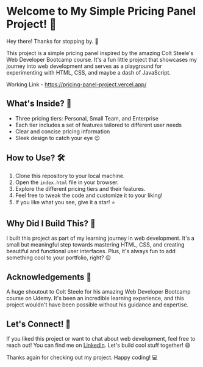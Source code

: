 # Welcome to My Simple Pricing Panel Project! 🎉

Hey there! Thanks for stopping by. 👋

This project is a simple pricing panel inspired by the amazing Colt Steele's Web Developer Bootcamp course. It's a fun little project that showcases my journey into web development and serves as a playground for experimenting with HTML, CSS, and maybe a dash of JavaScript.

Working Link - https://pricing-panel-project.vercel.app/

## What's Inside? 🤔

- Three pricing tiers: Personal, Small Team, and Enterprise
- Each tier includes a set of features tailored to different user needs
- Clear and concise pricing information
- Sleek design to catch your eye 😉

## How to Use? 🛠️

1. Clone this repository to your local machine.
2. Open the `index.html` file in your browser.
3. Explore the different pricing tiers and their features.
4. Feel free to tweak the code and customize it to your liking!
5. If you like what you see, give it a star! ⭐️

## Why Did I Build This? 🚀

I built this project as part of my learning journey in web development. It's a small but meaningful step towards mastering HTML, CSS, and creating beautiful and functional user interfaces. Plus, it's always fun to add something cool to your portfolio, right? 😉

## Acknowledgements 🙏

A huge shoutout to Colt Steele for his amazing Web Developer Bootcamp course on Udemy. It's been an incredible learning experience, and this project wouldn't have been possible without his guidance and expertise.

## Let's Connect! 👋

If you liked this project or want to chat about web development, feel free to reach out! You can find me on [LinkedIn](https://www.linkedin.com/in/tarunaaditya/). Let's build cool stuff together! 😄

Thanks again for checking out my project. Happy coding! 💻
